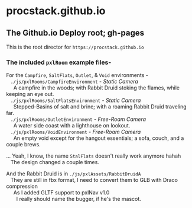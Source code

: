 # procstack.github.io
## The Github.io Deploy root; gh-pages

This is the root director for `https://procstack.github.io`

### The included `pxlRoom` example files-
For the `Campfire`, `SaltFlats`, `Outlet`, & `Void` environments -
<br/>&nbsp;&nbsp; `./js/pxlRooms/CampfireEnvironment` - *Static Camera*
<br/>&nbsp;&nbsp;&nbsp;&nbsp; A campfire in the woods; with Rabbit Druid stoking the flames, while keeping an eye out.
<br/>&nbsp;&nbsp; `./js/pxlRooms/SaltFlatsEnvironment` - *Static Camera*
<br/>&nbsp;&nbsp;&nbsp;&nbsp; Stepped-Basins of salt and brine; with a roaming Rabbit Druid traveling far.
<br/>&nbsp;&nbsp; `./js/pxlRooms/OutletEnvironment` - *Free-Roam Camera*
<br/>&nbsp;&nbsp;&nbsp;&nbsp; A water side coast with a lighthouse on lookout.
<br/>&nbsp;&nbsp; `./js/pxlRooms/VoidEnvironment` - *Free-Roam Camera*
<br/>&nbsp;&nbsp;&nbsp;&nbsp; An empty void except for the hangout essentials; a sofa, couch, and a couple brews.

... Yeah, I know, the name `StalFlats` doesn't really work anymore hahah
<br/>&nbsp;&nbsp; The design changed a couple times.

And the Rabbit Druid is in `./js/pxlAssets/RabbitDruidA`
<br/>&nbsp;&nbsp; They are still in fbx format, I need to convert them to GLB with Draco compression
<br/>&nbsp;&nbsp;&nbsp;&nbsp; As I added GLTF support to pxlNav v1.0
<br/>&nbsp;&nbsp;&nbsp;&nbsp;&nbsp;&nbsp; I really should name the bugger, if he's the mascot.